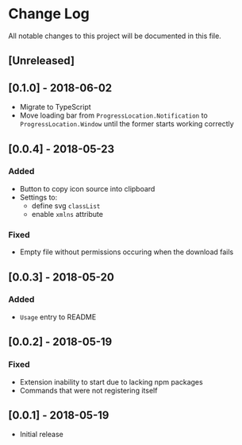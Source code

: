 # Change Log
All notable changes to this project will be documented in this file.

## [Unreleased]

## [0.1.0] - 2018-06-02 
- Migrate to TypeScript
- Move loading bar from `ProgressLocation.Notification` to `ProgressLocation.Window` until the former starts working correctly

## [0.0.4] - 2018-05-23 
### Added
- Button to copy icon source into clipboard
- Settings to:
    * define svg `classList`
    * enable `xmlns` attribute

### Fixed
- Empty file without permissions occuring when the download fails

## [0.0.3] - 2018-05-20
### Added
- `Usage` entry to README

## [0.0.2] - 2018-05-19
### Fixed
- Extension inability to start due to lacking npm packages
- Commands that were not registering itself

## [0.0.1] - 2018-05-19
- Initial release